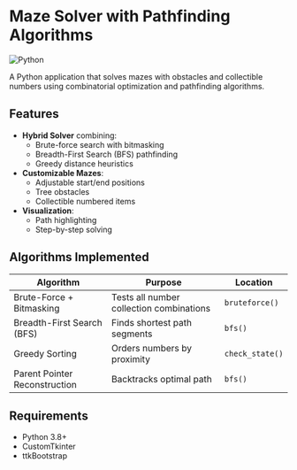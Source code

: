 # Maze Solver with Pathfinding Algorithms

![Python](https://img.shields.io/badge/Python-3.8+-blue.svg)

A Python application that solves mazes with obstacles and collectible numbers using combinatorial optimization and pathfinding algorithms.

## Features

- **Hybrid Solver** combining:
  - Brute-force search with bitmasking
  - Breadth-First Search (BFS) pathfinding
  - Greedy distance heuristics
- **Customizable Mazes**:
  - Adjustable start/end positions
  - Tree obstacles
  - Collectible numbered items
- **Visualization**:
  - Path highlighting
  - Step-by-step solving

## Algorithms Implemented

| Algorithm | Purpose | Location |
|-----------|---------|----------|
| Brute-Force + Bitmasking | Tests all number collection combinations | `bruteforce()` |
| Breadth-First Search (BFS) | Finds shortest path segments | `bfs()` |
| Greedy Sorting | Orders numbers by proximity | `check_state()` |
| Parent Pointer Reconstruction | Backtracks optimal path | `bfs()` |

## Requirements

- Python 3.8+
- CustomTkinter
- ttkBootstrap
